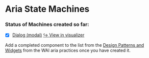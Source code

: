 # Aria State Machines

### Status of Machines created so far:

- [x] [Dialog (modal)](https://www.w3.org/TR/wai-aria-practices-1.1/#dialog_modal) [↪️ View in visualizer](https://xstate.js.org/viz/?gist=c2a920fab58b815a9abf19a55a8fbdea)

Add a completed component to the list from the [Design Patterns and Widgets](https://www.w3.org/TR/wai-aria-practices-1.1/#aria_ex) from the WAI aria practices once you have created it.
